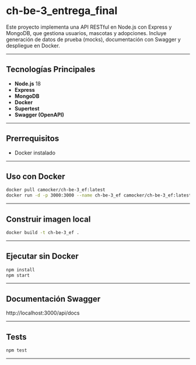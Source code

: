 # ch-be-3_entrega_final

Este proyecto implementa una API RESTful en Node.js con Express y MongoDB, que gestiona usuarios, mascotas y adopciones. Incluye generación de datos de prueba (mocks), documentación con Swagger y despliegue en Docker.

---

## Tecnologías Principales

- **Node.js** 18  
- **Express**  
- **MongoDB**  
- **Docker**  
- **Supertest**  
- **Swagger (OpenAPI)**  

---

## Prerrequisitos

- Docker instalado  

---

## Uso con Docker

```bash
docker pull camocker/ch-be-3_ef:latest
docker run -d -p 3000:3000 --name ch-be-3_ef camocker/ch-be-3_ef:latest
```

---

## Construir imagen local

```bash
docker build -t ch-be-3_ef .
```

---

## Ejecutar sin Docker

```bash
npm install
npm start
```

---

## Documentación Swagger

http://localhost:3000/api/docs

---

## Tests

```bash
npm test
```

---
